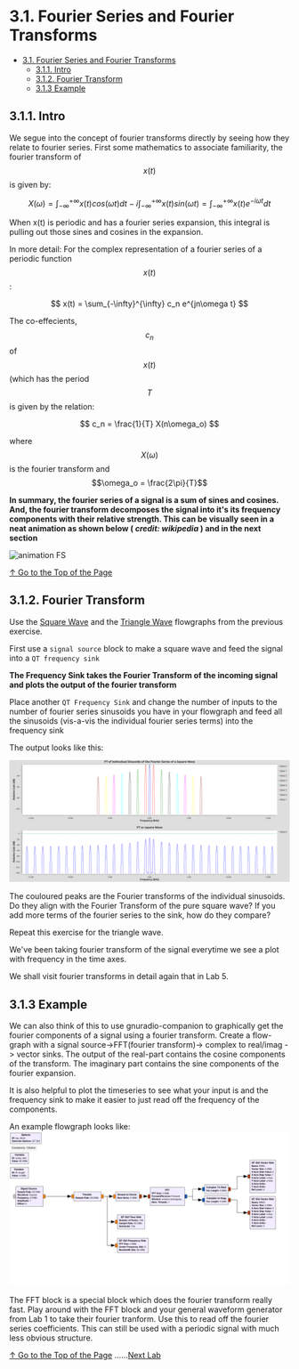 # 3.1. Fourier Series and Fourier Transforms
<!-- TOC -->

- [3.1. Fourier Series and Fourier Transforms](#31-fourier-series-and-fourier-transforms)
    - [3.1.1. Intro](#311-intro)
    - [3.1.2. Fourier Transform](#312-fourier-transform)
    - [3.1.3 Example](#313-example)

<!-- /TOC -->

## 3.1.1. Intro

We segue into the concept of fourier transforms directly by seeing how they relate to fourier series. First some mathematics to associate familiarity, the fourier transform of $$x(t)$$ is given by:

$$
X(\omega) = \int_{-\infty}^{+\infty} x(t) cos(\omega t)dt -i \int_{-\infty}^{+\infty} x(t) sin(\omega t) = \int_{-\infty}^{+\infty}x(t)e^{-i\omega t}dt
$$

When x(t) is periodic and has a fourier series expansion, this integral is pulling out those sines and cosines in the expansion.  

In more detail: For the complex representation of a fourier series of a periodic function $$x(t)$$ :

$$
x(t) = \sum_{-\infty}^{\infty} c_n e^{jn\omega t}
$$

The co-effecients, $$ c_n $$ of $$ x(t) $$ (which  has the period $$ T $$ is given by the relation:

$$
c_n = \frac{1}{T} X(n\omega_o)
$$

where $$X(\omega)$$ is the fourier transform and $$\omega_o = \frac{2\pi}{T}$$

**In summary, the fourier series of a signal is a sum of sines and cosines. And, the fourier transform decomposes the signal into it's its frequency components with their relative strength. This can be visually seen in a neat animation as shown below ( *credit: wikipedia* ) and in the next section**

![animation FS](img/Fourier_series_and_transform.gif)

[↑ Go to the Top of the Page](#)

## 3.1.2. Fourier Transform

Use the [Square Wave](../03/#13-a-sqaure-wave) and the [Triangle Wave](../03/#14-a-triangle-wave) flowgraphs from the previous exercise.

First use a ``signal source`` block to make a square wave and feed the signal into a ``QT frequency sink``

**The Frequency Sink takes the Fourier Transform of the incoming signal and plots the output of the fourier transform**

Place another ``QT Frequency Sink`` and change the number of inputs to the number of fourier series sinusoids you have in your flowgraph and feed all the sinusoids (vis-a-vis the individual fourier series terms) into the frequency sink 

The output looks like this:

![1.png](img/1.png)

The couloured peaks are the Fourier transforms of the individual sinusoids. Do they align with the Fourier Transform of the pure square wave? If you add more terms of the fourier series to the sink, how do they compare?

Repeat this exercise for the triangle wave.

We've been taking fourier transform of the signal everytime we see a plot with frequency in the time axes. 

 We shall visit fourier transforms in detail again that in Lab 5. 

## 3.1.3 Example

We can also think of this to use gnuradio-companion to graphically get the fourier components of a signal using a fourier transform.  Create a flow-graph with a signal source->FFT(fourier transform)-> complex to real/imag -> vector sinks.  The output of the real-part contains the cosine components of the transform.  The imaginary part contains the sine components of the fourier expansion.  

It is also helpful to plot the timeseries to see what your input is and the frequency sink to make it easier to just read off the frequency of the components.  

An example flowgraph looks like:
![sawtooth](img/3.png) 

The FFT block is a special block which does the fourier transform really fast. Play around with the FFT block and your general waveform generator from Lab 1 to take their fourier tranform.  Use this to read off the fourier series coefficients.  This can still be used with a periodic signal with much less obvious structure.

[↑ Go to the Top of the Page](#) ......[Next Lab](../04)